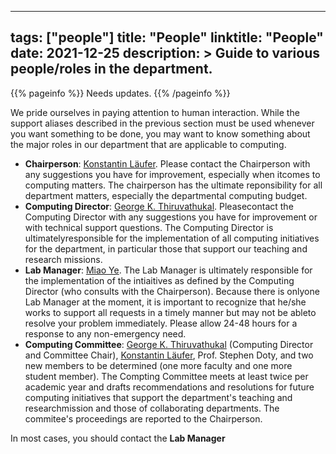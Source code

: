 ______________________________________________________________________

## tags: ["people"] title: "People" linktitle: "People" date: 2021-12-25 description: > Guide to various people/roles in the department.

{{% pageinfo %}} Needs updates. {{% /pageinfo %}}

We pride ourselves in paying attention to human interaction. While the support
aliases described in the previous section must be used whenever you want
something to be done, you may want to know something about the major roles in
our department that are applicable to computing.

- **Chairperson**: [Konstantin Läufer](http://laufer.cs.luc.edu). Please contact
  the Chairperson with any suggestions you have for improvement, especially when
  itcomes to computing matters. The chairperson has the ultimate reponsibility
  for all department matters, especially the departmental computing budget.
- **Computing Director**: [George K. Thiruvathukal](http://thiruvathukal.com).
  Pleasecontact the Computing Director with any suggestions you have for
  improvement or with technical support questions. The Computing Director is
  ultimatelyresponsible for the implementation of all computing initiatives for
  the department, in particular those that support our teaching and research
  missions.
- **Lab Manager**: [Miao Ye](http://www.luc.edu/cs/people/staff/yemiao.shtml).
  The Lab Manager is ultimately responsible for the implementation of the
  intiaitives as defined by the Computing Director (who consults with the
  Chairperson). Because there is onlyone Lab Manager at the moment, it is
  important to recognize that he/she works to support all requests in a timely
  manner but may not be ableto resolve your problem immediately. Please allow
  24-48 hours for a response to any non-emergency need.
- **Computing Committee**: [George K. Thiruvathukal](http://thiruvathukal.com)
  (Computing Director and Committee Chair),
  [Konstantin Läufer](http://laufer.cs.luc.edu), Prof. Stephen Doty, and two new
  members to be determined (one more faculty and one more student member). The
  Compting Committee meets at least twice per academic year and drafts
  recommendations and resolutions for future computing initiatives that support
  the department's teaching and researchmission and those of collaborating
  departments. The commitee's proceedings are reported to the Chairperson.

In most cases, you should contact the **Lab Manager**
